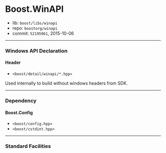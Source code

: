 # Boost.WinAPI

* lib: `boost/libs/winapi`
* repo: `boostorg/winapi`
* commit: `52195961`, 2015-10-06

------
### Windows API Declaration

#### Header

* `<boost/detail/winapi/*.hpp>`

Used internally to build without windows headers from SDK.

------
### Dependency

#### Boost.Config

* `<boost/config.hpp>`
* `<boost/cstdint.hpp>`

------
### Standard Facilities
